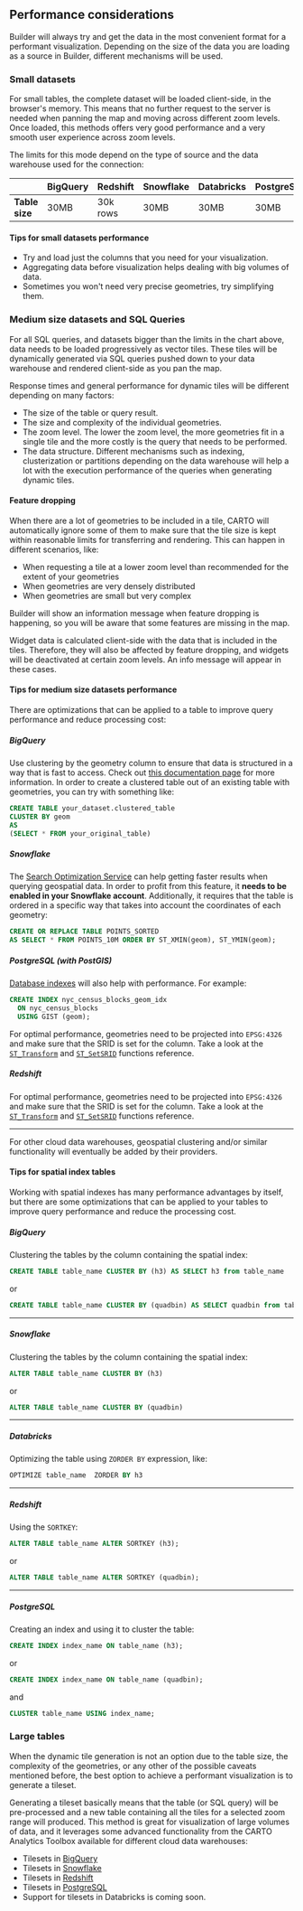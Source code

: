 ## Performance considerations

Builder will always try and get the data in the most convenient format for a performant visualization. Depending on the size of the data you are loading as a source in Builder, different mechanisms will be used.

### Small datasets

For small tables, the complete dataset will be loaded client-side, in the browser's memory. This means that no further request to the server is needed when panning the map and moving across different zoom levels. Once loaded, this methods offers very good performance and a very smooth user experience across zoom levels.

The limits for this mode depend on the type of source and the data warehouse used for the connection:

|   |**BigQuery**|**Redshift**|**Snowflake**|**Databricks**|**PostgreSQL**|
|---|---|---|---|---|---|
|**Table size**|30MB|30k rows|30MB|30MB|30MB|

#### Tips for small datasets performance

* Try and load just the columns that you need for your visualization.
* Aggregating data before visualization helps dealing with big volumes of data.
* Sometimes you won't need very precise geometries, try simplifying them.

### Medium size datasets and SQL Queries

For all SQL queries, and datasets bigger than the limits in the chart above, data needs to be loaded progressively as vector tiles. These tiles will be dynamically generated via SQL queries pushed down to your data warehouse and rendered client-side as you pan the map.

Response times and general performance for dynamic tiles will be different depending on many factors:
* The size of the table or query result.
* The size and complexity of the individual geometries.
* The zoom level. The lower the zoom level, the more geometries fit in a single tile and the more costly is the query that needs to be performed.
* The data structure. Different mechanisms such as indexing, clusterization or partitions depending on the data warehouse will help a lot with the execution performance of the queries when generating dynamic tiles.

#### Feature dropping

When there are a lot of geometries to be included in a tile, CARTO will automatically ignore some of them to make sure that the tile size is kept within reasonable limits for transferring and rendering. This can happen in different scenarios, like:

* When requesting a tile at a lower zoom level than recommended for the extent of your geometries
* When geometries are very densely distributed
* When geometries are small but very complex

Builder will show an information message when feature dropping is happening, so you will be aware that some features are missing in the map.

Widget data is calculated client-side with the data that is included in the tiles. Therefore, they will also be affected by feature dropping, and widgets will be deactivated at certain zoom levels. An info message will appear in these cases.

#### Tips for medium size datasets performance

There are optimizations that can be applied to a table to improve query performance and reduce processing cost:

##### BigQuery
Use clustering by the geometry column to ensure that data is structured in a way that is fast to access. Check out [this documentation page](https://cloud.google.com/bigquery/docs/clustered-tables) for more information.
In order to create a clustered table out of an existing table with geometries, you can try with something like:
```sql
CREATE TABLE your_dataset.clustered_table
CLUSTER BY geom
AS
(SELECT * FROM your_original_table)
```

##### Snowflake
The [Search Optimization Service](https://docs.snowflake.com/en/user-guide/search-optimization-service.html#) can help getting faster results when querying geospatial data. In order to profit from this feature, it **needs to be enabled in your Snowflake account**. Additionally, it requires that the table is ordered in a specific way that takes into account the coordinates of each geometry:

```sql
CREATE OR REPLACE TABLE POINTS_SORTED
AS SELECT * FROM POINTS_10M ORDER BY ST_XMIN(geom), ST_YMIN(geom);
```

##### PostgreSQL (with PostGIS)
[Database indexes](http://postgis.net/workshops/postgis-intro/indexing.html) will also help with performance. For example:

```sql
CREATE INDEX nyc_census_blocks_geom_idx
  ON nyc_census_blocks
  USING GIST (geom);
```
For optimal performance, geometries need to be projected into `EPSG:4326` and make sure that the SRID is set for the column. Take a look at the [`ST_Transform`](https://postgis.net/docs/ST_Transform.html) and [`ST_SetSRID`](https://postgis.net/docs/ST_SetSRID.html) functions reference.

##### Redshift

For optimal performance, geometries need to be projected into `EPSG:4326` and make sure that the SRID is set for the column. Take a look at the [`ST_Transform`](https://docs.aws.amazon.com/redshift/latest/dg/ST_Transform-function.html) and [`ST_SetSRID`](https://docs.aws.amazon.com/redshift/latest/dg/ST_SetSRID-function.html) functions reference.

---
For other cloud data warehouses, geospatial clustering and/or similar functionality will eventually be added by their providers.

#### Tips for spatial index tables

Working with spatial indexes has many performance advantages by itself, but there are some optimizations that can be applied to your tables to improve query performance and reduce the processing cost.

##### BigQuery
Clustering the tables by the column containing the spatial index:
```sql
CREATE TABLE table_name CLUSTER BY (h3) AS SELECT h3 from table_name
```
or
```sql
CREATE TABLE table_name CLUSTER BY (quadbin) AS SELECT quadbin from table_name
```
---
##### Snowflake
Clustering the tables by the column containing the spatial index:
```sql
ALTER TABLE table_name CLUSTER BY (h3)
```
or
```sql
ALTER TABLE table_name CLUSTER BY (quadbin)
```
---
##### Databricks
Optimizing the table using `ZORDER BY` expression, like:
```sql
OPTIMIZE table_name  ZORDER BY h3
```
---
##### Redshift
Using the `SORTKEY`:
```sql
ALTER TABLE table_name ALTER SORTKEY (h3);
```
or
```sql
ALTER TABLE table_name ALTER SORTKEY (quadbin);
```
---
##### PostgreSQL
Creating an index and using it to cluster the table:
```sql
CREATE INDEX index_name ON table_name (h3);
```
or
```sql
CREATE INDEX index_name ON table_name (quadbin);
```
and
```sql
CLUSTER table_name USING index_name;
```

### Large tables

When the dynamic tile generation is not an option due to the table size, the complexity of the geometries, or any other of the possible caveats mentioned before, the best option to achieve a performant visualization is to generate a tileset.

Generating a tileset basically means that the table (or SQL query) will be pre-processed and a new table containing all the tiles for a selected zoom range will produced. This method is great for visualization of large volumes of data, and it leverages some advanced functionality from the CARTO Analytics Toolbox available for different cloud data warehouses:

* Tilesets in [BigQuery](https://docs.carto.com/analytics-toolbox-bigquery/overview/tilesets/)
* Tilesets in [Snowflake](https://docs.carto.com/analytics-toolbox-snowflake/overview/tilesets/)
* Tilesets in [Redshift](https://docs.carto.com/analytics-toolbox-redshift/overview/tilesets/)
* Tilesets in [PostgreSQL](https://docs.carto.com/analytics-toolbox-postgres/overview/tilesets/)
* Support for tilesets in Databricks is coming soon.
